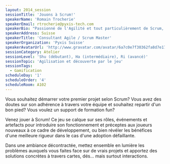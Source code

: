 ```yaml
---
layout: 2014_session
sessionTitle: 'Jouons à Scrum!'
speakerName: 'Romain Trocherie'
speakerEmail: rtrocherie@pyxis-tech.com
speakerBio: "Passionné de l'Agilité et tout particulièrement de Scrum, j'apprécie découvrir de nouveaux procédés et de vivre le développement sous tous ses angles. Celui-ci n'est pas seulement logiciel, mais aussi personnel et professionnel, sujets sur lesquels je prend plaisir à travailler et partager mes connaissances.\nAprès un parcours de consultant et développeur dans les services financiers, pharmaceutiques, de vente en ligne et de gestion de contenu d'entreprise à plusieurs niveaux, je continue d'évangéliser l'Agilité et opère en tant que Scrum Master avec Pyxis Suisse."
speakerAddress: Suisse
speakerTitle: 'Consultant Agile / Scrum Master'
speakerOrganization: 'Pyxis Suisse'
speakerAvatarUrl: 'http://www.gravatar.com/avatar/6a7c0e7f30362fa8d7e177b570257dbc?size=200&default=mm'
sessionCategory: Atelier
sessionLevel: 'Shu (débutant), Ha (intermédiaire), Ri (avancé)'
sessionTopic: 'Agilisation et découverte par le jeu'
sessionTags:
  - Gamification
scheduleDay: '1'
scheduleOrder: '4'
scheduleRoom: A102
---
```


Vous souhaitez démarrer votre premier projet selon Scrum? Vous avez des doutes sur son adhérence à travers votre équipe et souhaitez repartir d'un bon pied? Vous voulez un support de formation fun?

Venez jouer à Scrum! Ce jeu se calque sur ses rôles, événements et artefacts pour introduire son fonctionnement et préceptes aux joueurs nouveaux à ce cadre de développement, ou bien révéler les bénéfices d'une meilleure rigueur dans le cas d'une adoption défaillante.

Dans une ambiance décontractée, mettez ensemble en lumière les problèmes auxquels vous faites face sur de vrais projets et apportez des solutions concrètes à travers cartes, dés... mais surtout interactions.
